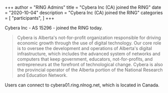 +++
author = "RING Admins"
title = "Cybera Inc (CA) joined the RING"
date = "2020-10-04"
description = "Cybera Inc (CA) joined the RING"
categories = [
    "participants",
]
+++

Cybera Inc - AS 15296 - joined the RING today.

> Cybera is Alberta's not-for-profit organization responsible for driving economic growth through the use of digital technology. Our core role is to oversee the development and operations of Alberta's digital infrastructure, which includes the advanced system of networks and computers that keep government, educators, not-for-profits, and entrepreneurs at the forefront of technological change. Cybera is also the provincial operator of the Alberta portion of the National Research and Education Network.

Users can connect to cybera01.ring.nlnog.net, which is located in Canada.
